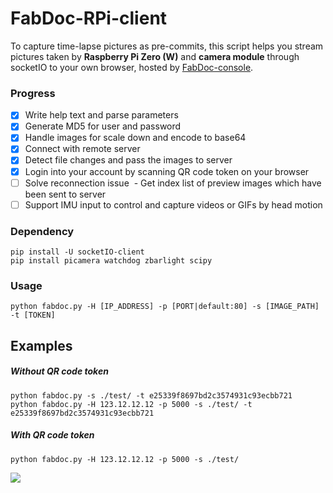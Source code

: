 # FabDoc-RPi-client
To capture time-lapse pictures as pre-commits, this script helps you stream pictures taken by **Raspberry Pi Zero (W)** and **camera module** through socketIO to your own browser, hosted by [FabDoc-console](https://github.com/FablabTaipei/FabDoc-console).

### Progress
- [x] Write help text and parse parameters
- [x] Generate MD5 for user and password
- [x] Handle images for scale down and encode to base64
- [x] Connect with remote server
- [x] Detect file changes and pass the images to server
- [x] Login into your account by scanning QR code token on your browser
- [ ] Solve reconnection issue
  - Get index list of preview images which have been sent to server
- [ ] Support IMU input to control and capture videos or GIFs by head motion

### Dependency
```
pip install -U socketIO-client
pip install picamera watchdog zbarlight scipy
```

### Usage
```
python fabdoc.py -H [IP_ADDRESS] -p [PORT|default:80] -s [IMAGE_PATH] -t [TOKEN]
```



## Examples
##### Without QR code token
```
python fabdoc.py -s ./test/ -t e25339f8697bd2c3574931c93ecbb721
python fabdoc.py -H 123.12.12.12 -p 5000 -s ./test/ -t e25339f8697bd2c3574931c93ecbb721
```
##### With QR code token
```
python fabdoc.py -H 123.12.12.12 -p 5000 -s ./test/
```
![](https://cdn.hackaday.io/images/5865411493623390927.png)
